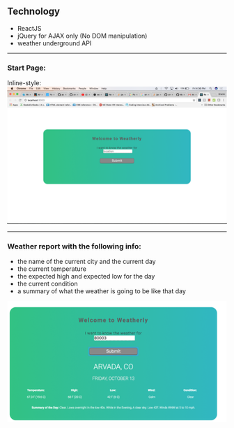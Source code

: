 ## Technology
- ReactJS
- jQuery for AJAX only (No DOM manipulation)
- weather underground API  

---  
### Start Page:  

Inline-style: 
![Start page](https://github.com/smsejwan/Weathrly/blob/master/start.png)

---  
### Weather report with the following info:  
- the name of the current city and the current day
- the current temperature
- the expected high and expected low for the day
- the current condition
- a summary of what the weather is going to be like that day 

![Weather report](https://github.com/smsejwan/Weathrly/blob/master/weather.png)
